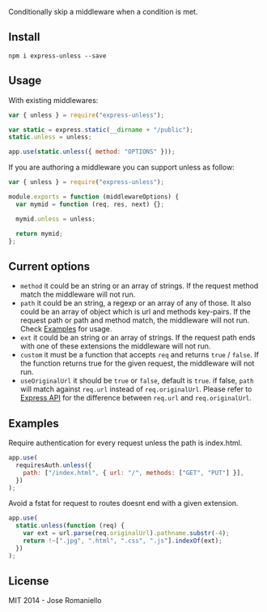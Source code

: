 Conditionally skip a middleware when a condition is met.

## Install

    npm i express-unless --save

## Usage

With existing middlewares:

```javascript
var { unless } = require("express-unless");

var static = express.static(__dirname + "/public");
static.unless = unless;

app.use(static.unless({ method: "OPTIONS" }));
```

If you are authoring a middleware you can support unless as follow:

```javascript
var { unless } = require("express-unless");

module.exports = function (middlewareOptions) {
  var mymid = function (req, res, next) {};

  mymid.unless = unless;

  return mymid;
};
```

## Current options

- `method` it could be an string or an array of strings. If the request method match the middleware will not run.
- `path` it could be an string, a regexp or an array of any of those. It also could be an array of object which is url and methods key-pairs. If the request path or path and method match, the middleware will not run. Check [Examples](#examples) for usage.
- `ext` it could be an string or an array of strings. If the request path ends with one of these extensions the middleware will not run.
- `custom` it must be a function that accepts `req` and returns `true` / `false`. If the function returns true for the given request, the middleware will not run.
- `useOriginalUrl` it should be `true` or `false`, default is `true`. if false, `path` will match against `req.url` instead of `req.originalUrl`. Please refer to [Express API](http://expressjs.com/4x/api.html#request) for the difference between `req.url` and `req.originalUrl`.

## Examples

Require authentication for every request unless the path is index.html.

```javascript
app.use(
  requiresAuth.unless({
    path: ["/index.html", { url: "/", methods: ["GET", "PUT"] }],
  })
);
```

Avoid a fstat for request to routes doesnt end with a given extension.

```javascript
app.use(
  static.unless(function (req) {
    var ext = url.parse(req.originalUrl).pathname.substr(-4);
    return !~[".jpg", ".html", ".css", ".js"].indexOf(ext);
  })
);
```

## License

MIT 2014 - Jose Romaniello
